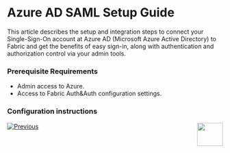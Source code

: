 # Azure AD SAML Setup Guide

This article describes the setup and integration steps to connect your Single-Sign-On account at Azure AD (Microsoft Azure Active Directory) to Fabric and get the benefits of easy sign-in, along with authentication and authorization control via your admin tools.

### Prerequisite Requirements

- Admin access to Azure.
- Access to Fabric Auth&Auth configuration settings.

### Configuration instructions













[![Previous](/articles/images/Previous.png)](/articles/26_fabric_security/13_user_IAM_configiration.md)[<img align="right" width="60" height="54" src="/articles/images/Next.png">](/articles/26_fabric_security/15_user_IAM_SAML_Okta_setup.md)